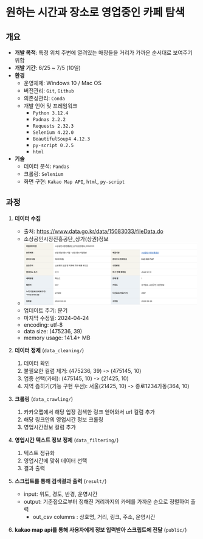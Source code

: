 # 원하는 시간과 장소로 영업중인 카페 탐색

## 개요

- **개발 목적**: 특정 위치 주변에 열려있는 매장들을 거리가 가까운 순서대로 보여주기 위함
- **개발 기간**: 6/25 ~ 7/5 (10일)
- **환경**
    - 운영체제: Windows 10 / Mac OS 
    - 버전관리: `Git`, `Github`
    - 의존성관리: `Conda`
    - 개발 언어 및 프레임워크
        - `Python 3.12.4`
        - `Padnas 2.2.2`
        - `Requests 2.32.3`
        - `Selenium 4.22.0`
        - `BeautifulSoup4 4.12.3`
        - `py-script 0.2.5`
        - `html`
- **기술**
    - 데이터 분석: `Pandas`
    - 크롤링: `Selenium`
    - 화면 구현: `Kakao Map API`, `html`, `py-script`


## 과정

1. **데이터 수집**
    - 출처: https://www.data.go.kr/data/15083033/fileData.do
    - 소상공인시장진흥공단_상가(상권)정보
    - ![metadata](data/metadata.png)
    - 업데이트 주기: 분기
    - 마지막 수정일: 2024-04-24
    - encoding: utf-8
    - data size: (475236, 39)
    - memory usage: 141.4+ MB

2. **데이터 정제** (`data_cleaning/`)
    1. 데이터 확인
    2. 불필요한 컬럼 제거: (475236, 39) -> (475145, 10)
        <!--- 상호명
        - 지점명
        - 상권업종소분류명: 업종 선택을 위함 -> 표쥰산업분류명로만 부족 -> 카페
        - 표쥰산업분류명: 업종 선택을 위함 -> 커피 전문점 (+ 결측치 있는 행 제거)
        - 행정동 
        - 법정동
        - 지번주소
        - 도로명주소
        - 경도
        - 위도 -->
    3. 업종 선택(카페): (475145, 10) -> (21425, 10)
        <!-- - 상권업종소분류명 -> 카페
        - 표쥰산업분류명 -> 커피 전문점 -->
    4. 지역 좁히기(기능 구현 우선): 서울(21425, 10) -> 종로1234가동(364, 10)
        <!-- - 행정동명이 종로1234가동 인 경우만 선택 (`py.dong`) -->

3. **크롤링** (`data_crawling/`)
    1. 카카오맵에서 해당 업장 검색한 링크 얻어와서 url 컬럼 추가 <!--(`py.crawling.get_url`)-->
    2. 해당 링크안의 영업시간 정보 크롤링 <!--(`py.crawling.newtab_parse`)-->
    3. 영업시간정보 컬럼 추가

4. **영업시간 텍스트 정보 정제** (`data_filtering/`)
    1. 텍스트 정규화
    2. 영업시간에 맞춰 데이터 선택
    3. 결과 출력
    
5. **스크립트를 통해 검색결과 출력** (`result/`)
    - input: 위도, 경도, 반경, 운영시간
    - output: 기준접으로부터 정해진 거리까지의 카페를 가까운 순으로 정렬하여 출력 
        - out_csv columns : 상호명, 거리, 링크, 주소, 운영시간

6. **kakao map api를 통해 사용자에게 정보 입력받아 스크립트에 전달** (`public/`)